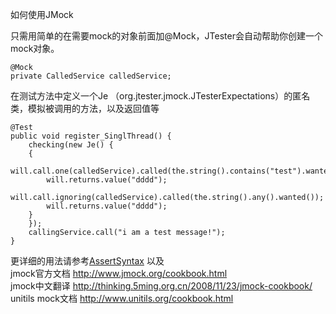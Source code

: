 如何使用JMock

只需用简单的在需要mock的对象前面加@Mock，JTester会自动帮助你创建一个mock对象。
```
@Mock
private CalledService calledService;
```
在测试方法中定义一个Je （org.jtester.jmock.JTesterExpectations）的匿名类，模拟被调用的方法，以及返回值等
```
@Test
public void register_SinglThread() {
	checking(new Je() {
	{
		will.call.one(calledService).called(the.string().contains("test").wanted());
		will.returns.value("dddd");
		will.call.ignoring(calledService).called(the.string().any().wanted());
		will.returns.value("dddd");
	}
	});
	callingService.call("i am a test message!");
}
```
更详细的用法请参考[AssertSyntax](AssertSyntax.md) 以及 <br />
jmock官方文档 http://www.jmock.org/cookbook.html <br />
jmock中文翻译 http://thinking.5ming.org.cn/2008/11/23/jmock-cookbook/<br />
unitils mock文档 http://www.unitils.org/cookbook.html